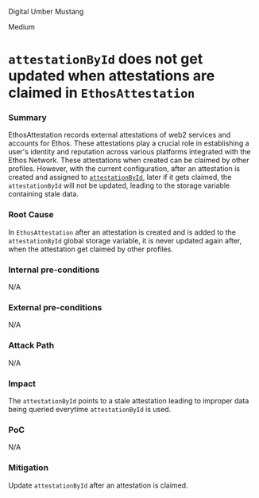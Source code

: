 Digital Umber Mustang

Medium

# `attestationById` does not get updated when attestations are claimed in `EthosAttestation`

### Summary

EthosAttestation records external attestations of web2 services and accounts for Ethos. These attestations play a crucial role in establishing a user's identity and reputation across various platforms integrated with the Ethos Network. These attestations when created can be claimed by other profiles. However, with the current configuration, after an attestation is created and assigned to [`attestationById`](https://github.com/sherlock-audit/2024-10-ethos-network/blob/db37b9dc2b792e245eb683d8a956bcb7ef2f1a27/ethos/packages/contracts/contracts/EthosAttestation.sol#L247), later if it gets claimed, the `attestationById` will not be updated, leading to the storage variable containing stale data.

### Root Cause

In `EthosAttestation` after an attestation is created and is added to the `attestationById` global storage variable, it is never updated again after, when the attestation get claimed by other profiles.

### Internal pre-conditions

N/A

### External pre-conditions

N/A

### Attack Path

N/A

### Impact

The `attestationById` points to a stale attestation leading to improper data being queried everytime `attestationById` is used.

### PoC

N/A

### Mitigation

Update `attestationById` after an attestation is claimed.